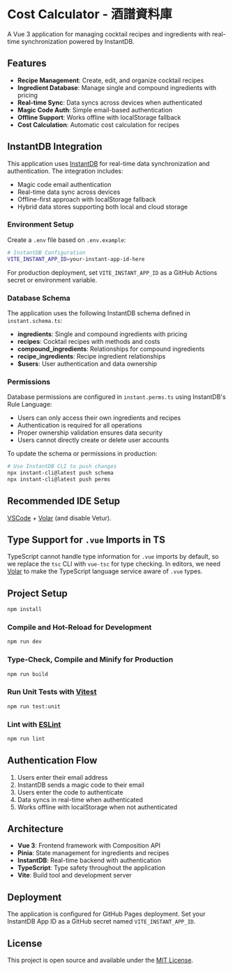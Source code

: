 # Cost Calculator - 酒譜資料庫

A Vue 3 application for managing cocktail recipes and ingredients with real-time synchronization powered by InstantDB.

## Features

- **Recipe Management**: Create, edit, and organize cocktail recipes
- **Ingredient Database**: Manage single and compound ingredients with pricing
- **Real-time Sync**: Data syncs across devices when authenticated
- **Magic Code Auth**: Simple email-based authentication
- **Offline Support**: Works offline with localStorage fallback
- **Cost Calculation**: Automatic cost calculation for recipes

## InstantDB Integration

This application uses [InstantDB](https://instantdb.com/) for real-time data synchronization and authentication. The integration includes:

- Magic code email authentication
- Real-time data sync across devices
- Offline-first approach with localStorage fallback
- Hybrid data stores supporting both local and cloud storage

### Environment Setup

Create a `.env` file based on `.env.example`:

```bash
# InstantDB Configuration
VITE_INSTANT_APP_ID=your-instant-app-id-here
```

For production deployment, set `VITE_INSTANT_APP_ID` as a GitHub Actions secret or environment variable.

### Database Schema

The application uses the following InstantDB schema defined in `instant.schema.ts`:

- **ingredients**: Single and compound ingredients with pricing
- **recipes**: Cocktail recipes with methods and costs
- **compound_ingredients**: Relationships for compound ingredients
- **recipe_ingredients**: Recipe ingredient relationships
- **$users**: User authentication and data ownership

### Permissions

Database permissions are configured in `instant.perms.ts` using InstantDB's Rule Language:

- Users can only access their own ingredients and recipes
- Authentication is required for all operations
- Proper ownership validation ensures data security
- Users cannot directly create or delete user accounts

To update the schema or permissions in production:

```bash
# Use InstantDB CLI to push changes
npx instant-cli@latest push schema
npx instant-cli@latest push perms
```

## Recommended IDE Setup

[VSCode](https://code.visualstudio.com/) + [Volar](https://marketplace.visualstudio.com/items?itemName=Vue.volar) (and disable Vetur).

## Type Support for `.vue` Imports in TS

TypeScript cannot handle type information for `.vue` imports by default, so we replace the `tsc` CLI with `vue-tsc` for type checking. In editors, we need [Volar](https://marketplace.visualstudio.com/items?itemName=Vue.volar) to make the TypeScript language service aware of `.vue` types.

## Project Setup

```sh
npm install
```

### Compile and Hot-Reload for Development

```sh
npm run dev
```

### Type-Check, Compile and Minify for Production

```sh
npm run build
```

### Run Unit Tests with [Vitest](https://vitest.dev/)

```sh
npm run test:unit
```

### Lint with [ESLint](https://eslint.org/)

```sh
npm run lint
```

## Authentication Flow

1. Users enter their email address
2. InstantDB sends a magic code to their email
3. Users enter the code to authenticate
4. Data syncs in real-time when authenticated
5. Works offline with localStorage when not authenticated

## Architecture

- **Vue 3**: Frontend framework with Composition API
- **Pinia**: State management for ingredients and recipes
- **InstantDB**: Real-time backend with authentication
- **TypeScript**: Type safety throughout the application
- **Vite**: Build tool and development server

## Deployment

The application is configured for GitHub Pages deployment. Set your InstantDB App ID as a GitHub secret named `VITE_INSTANT_APP_ID`.

## License

This project is open source and available under the [MIT License](LICENSE).
